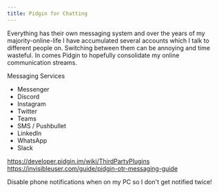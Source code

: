 ```yaml
---
title: Pidgin for Chatting
---
```


Everything has their own messaging system and over the years of my majority-online-life I have accumulated several accounts which I talk to different people on. Switching between them can be annoying and time wasteful. In comes Pidgin to hopefully consolidate my online communication streams.

Messaging Services

- Messenger
- Discord
- Instagram
- Twitter
- Teams
- SMS / Pushbullet
- LinkedIn
- WhatsApp
- Slack

<https://developer.pidgin.im/wiki/ThirdPartyPlugins>
<https://invisibleuser.com/guide/pidgin-otr-messaging-guide>

Disable phone notifications when on my PC so I don't get notified twice!
